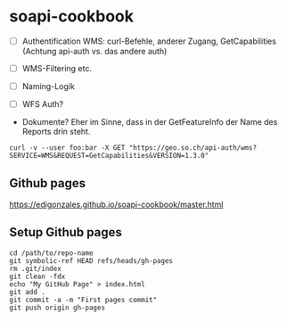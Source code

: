# soapi-cookbook


- [ ] Authentification WMS: curl-Befehle, anderer Zugang, GetCapabilities (Achtung api-auth vs. das andere auth)
- [ ] WMS-Filtering etc.
- [ ] Naming-Logik

- [ ] WFS Auth?

- Dokumente? Eher im Sinne, dass in der GetFeatureInfo der Name des Reports drin steht.


```
curl -v --user foo:bar -X GET "https://geo.so.ch/api-auth/wms?SERVICE=WMS&REQUEST=GetCapabilities&VERSION=1.3.0"
```

## Github pages

https://edigonzales.github.io/soapi-cookbook/master.html

## Setup Github pages

```
cd /path/to/repo-name
git symbolic-ref HEAD refs/heads/gh-pages
rm .git/index
git clean -fdx
echo "My GitHub Page" > index.html
git add .
git commit -a -m "First pages commit"
git push origin gh-pages
```

